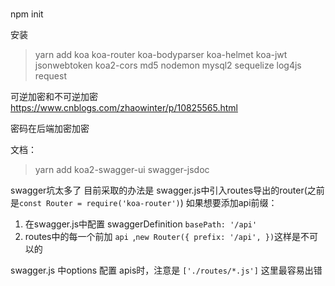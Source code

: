 
# 
npm init

安装
> yarn add koa koa-router  koa-bodyparser koa-helmet koa-jwt jsonwebtoken koa2-cors md5 nodemon mysql2 sequelize log4js request




可逆加密和不可逆加密
https://www.cnblogs.com/zhaowinter/p/10825565.html


密码在后端加密加密


文档：
> yarn add  koa2-swagger-ui swagger-jsdoc 


swagger坑太多了
目前采取的办法是 swagger.js中引入routes导出的router(之前是`const Router = require('koa-router')`)
如果想要添加api前缀：
1. 在swagger.js中配置 swaggerDefinition  `basePath: '/api' `
2. routes中的每一个前加 `api `,`new Router({
    prefix: '/api',
})`这样是不可以的

swagger.js 中options 配置 apis时，注意是 `['./routes/*.js']` 这里最容易出错
